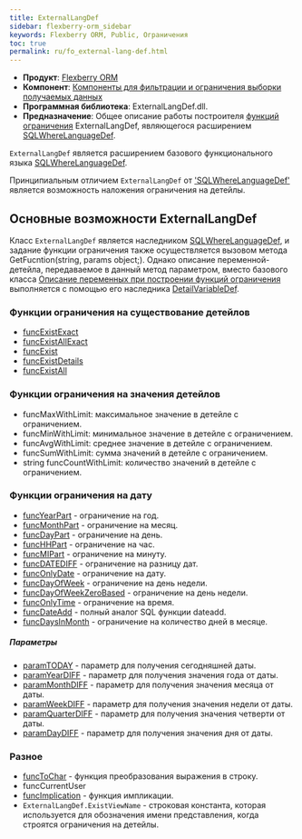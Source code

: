 ```yaml
---
title: ExternalLangDef
sidebar: flexberry-orm_sidebar
keywords: Flexberry ORM, Public, Ограничения
toc: true
permalink: ru/fo_external-lang-def.html
---
```

* **Продукт**: [Flexberry ORM](fo_flexberry-o-r-m.html)
* **Компонент**: [Компоненты для фильтрации и ограничения выборки получаемых данных](fo_limitation.html)
* **Программная библиотека**: ExternalLangDef.dll.
* **Предназначение**: Общее описание работы построителя [функций ограничения](fo_limit-function.html) ExternalLangDef, являющегося расширением [SQLWhereLanguageDef](fo_function-list.html).

`ExternalLangDef` является расширением базового функционального языка [SQLWhereLanguageDef](fo_function-list.html).

Принципиальным отличием `ExternalLangDef` от ['SQLWhereLanguageDef'](fo_function-list.html) является возможность наложения ограничения на детейлы.

## Основные возможности ExternalLangDef

Класс `ExternalLangDef` является  наследником [SQLWhereLanguageDef](fo_function-list.html), и задание функции ограничения также осуществляется вызовом метода GetFucntion(string, params object;). Однако описание переменной-детейла, передаваемое в данный метод параметром, вместо базового класса [Описание переменных при построении функций ограничения](variable-def.html) выполняется с помощью его наследника [DetailVariableDef](variable-def.html).

### Функции ограничения на существование детейлов

* [funcExistExact](fo_exist--exist-exact--exist-all--exist-all-exact.html)
* [funcExistAllExact](fo_exist--exist-exact--exist-all--exist-all-exact.html)
* [funcExist](fo_exist--exist-exact--exist-all--exist-all-exact.html)
* [funcExistDetails](fo_exist-detals.html)
* [funcExistAll](fo_exist--exist-exact--exist-all--exist-all-exact.html)

### Функции ограничения на значения детейлов

* funcMaxWithLimit: максимальное значение в детейле с ограничением.
* funcMinWithLimit: минимальное значение в детейле с ограничением.
* funcAvgWithLimit: среднее значение в детейле с ограничением.
* funcSumWithLimit: сумма значений в детейле с ограничением.
* string funcCountWithLimit: количество значений в детейле с ограничением.

### Функции ограничения на дату

* [funcYearPart](fo_external-lang-def-restriction-on-the-date.html) - ограничение на год.
* [funcMonthPart](fo_external-lang-def-restriction-on-the-date.html) - ограничение на месяц.
* [funcDayPart](fo_external-lang-def-restriction-on-the-date.html) - ограничение на день.
* [funcHHPart](fo_external-lang-def-restriction-on-the-date.html) - ограничение на час.
* [funcMIPart](fo_external-lang-def-restriction-on-the-date.html) - ограничение на минуту.
* [funcDATEDIFF](fo_external-lang-def-restriction-on-the-date.html) - ограничение на разницу дат.
* [funcOnlyDate](fo_external-lang-def-restriction-on-the-date.html) - ограничение на дату.
* [funcDayOfWeek](fo_external-lang-def-restriction-on-the-date.html) - ограничение на день недели.
* [funcDayOfWeekZeroBased](fo_external-lang-def-restriction-on-the-date.html) - ограничение на день недели.
* [funcOnlyTime](fo_external-lang-def-restriction-on-the-date.html) - ограничение на время.
* [funcDateAdd](fo_external-lang-def-restriction-on-the-date.html) - полный аналог SQL функции dateadd.
* [funcDaysInMonth](fo_external-lang-def-restriction-on-the-date.html) - ограничение на количество дней в месяце.

##### Параметры

* [paramTODAY](fo_external-lang-def-restriction-on-the-date.html) - параметр для получения сегодняшней даты.
* [paramYearDIFF](fo_external-lang-def-restriction-on-the-date.html) - параметр для получения значения года от даты.
* [paramMonthDIFF](fo_external-lang-def-restriction-on-the-date.html) - параметр для получения значения месяца от даты.
* [paramWeekDIFF](fo_external-lang-def-restriction-on-the-date.html) - параметр для получения значения недели от даты.
* [paramQuarterDIFF](fo_external-lang-def-restriction-on-the-date.html) - параметр для получения значения четверти от даты.
* [paramDayDIFF](fo_external-lang-def-restriction-on-the-date.html) - параметр для получения значения дня от даты.


### Разное
* [funcToChar](fo_func-to-char.html) - функция преобразования выражения в строку.
* funcCurrentUser
* [funcImplication](fo_implication-in-external-lang-def.html) - функция импликации.
* `ExternalLangDef.ExistViewName` - строковая константа, которая используется для обозначения имени представления, когда строятся ограничения на детейлы.
